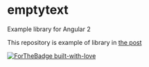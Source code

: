 # emptytext

Example library for Angular 2

This repository is example of library in [the post](https://hackernoon.com/how-to-create-library-in-angular-2-and-publish-to-npm-from-scratch-f2b1272d6266)

[![ForTheBadge built-with-love](http://ForTheBadge.com/images/badges/built-with-love.svg)](https://github.com/Elecweb/)

